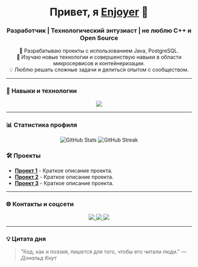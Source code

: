 <!-- Приветствие -->
<h1 align="center">Привет, я <a href="https://github.com/Enjoyer">Enjoyer</a> 👋</h1>
<h3 align="center">Разработчик | Технологический энтузиаст |  не люблю C++ и Open Source</h3>

<!-- О себе -->
<p align="center">
  🚀 Разрабатываю проекты с использованием Java, PostgreSQL. <br />
  🌱 Изучаю новые технологии и совершенствую навыки в области микросервисов и контейнеризации. <br />
  💡 Люблю решать сложные задачи и делиться опытом с сообществом.
</p>

---

### 🚀 **Навыки и технологии**

<p align="center">
  <a href="https://skillicons.dev">
    <img src="https://skillicons.dev/icons?i=git,postgres,docker,java,cpp,spring,hibernate" />
  </a>
</p>

---

### 📊 **Статистика профиля**

<p align="center">
  <img src="https://github-readme-stats.vercel.app/api?username=ваш_никнейм&show_icons=true&theme=tokyonight" alt="GitHub Stats" />
  <img src="https://github-readme-streak-stats.herokuapp.com/?user=ваш_никнейм&theme=tokyonight" alt="GitHub Streak" />
</p>

### 🛠️ **Проекты**

- [**Проект 1**](ссылка-на-репозиторий) - Краткое описание проекта.
- [**Проект 2**](ссылка-на-репозиторий) - Краткое описание проекта.
- [**Проект 3**](ссылка-на-репозиторий) - Краткое описание проекта.

---

### 🌐 **Контакты и соцсети**

<p align="center">
  <a href="https://www.linkedin.com/in/вашпрофиль" target="_blank">
    <img src="https://img.shields.io/badge/LinkedIn-0077B5?style=flat&logo=linkedin&logoColor=white" />
  </a>
  <a href="mailto:вашемейл@example.com">
    <img src="https://img.shields.io/badge/Email-D14836?style=flat&logo=gmail&logoColor=white" />
  </a>
  <a href="https://t.me/вашник">
    <img src="https://img.shields.io/badge/Telegram-2CA5E0?style=flat&logo=telegram&logoColor=white" />
  </a>
</p>

---

### 💡 **Цитата дня**

> "Код, как и поэзия, пишется для того, чтобы его читали люди." — *Дональд Кнут*
